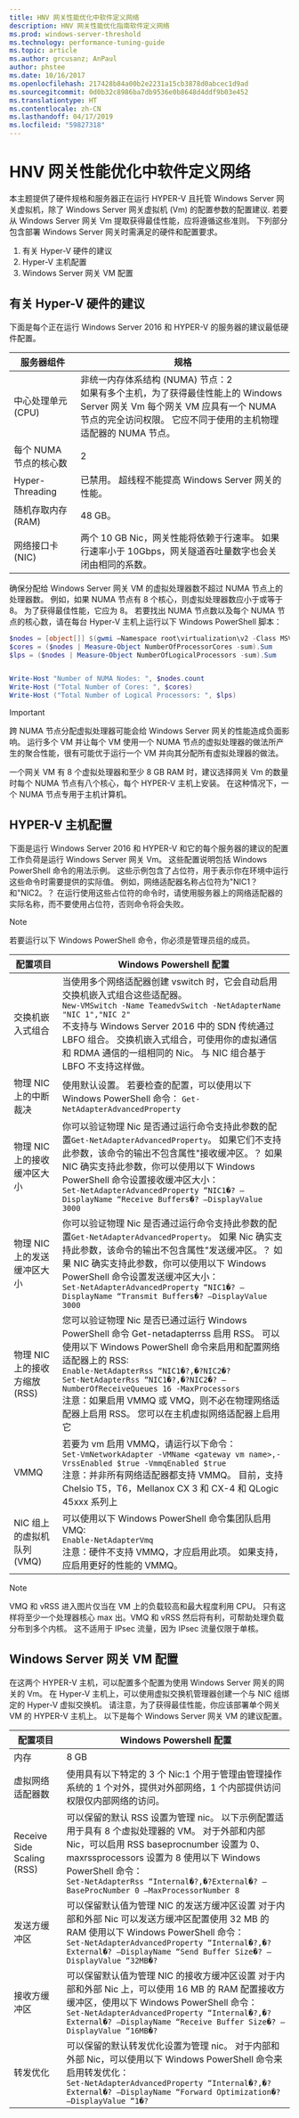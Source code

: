 ```yaml
---
title: HNV 网关性能优化中软件定义网络
description: HNV 网关性能优化指南软件定义网络
ms.prod: windows-server-threshold
ms.technology: performance-tuning-guide
ms.topic: article
ms.author: grcusanz; AnPaul
author: phstee
ms.date: 10/16/2017
ms.openlocfilehash: 217428b84a00b2e2231a15cb3878d0abcec1d9ad
ms.sourcegitcommit: 0d0b32c8986ba7db9536e0b8648d4ddf9b03e452
ms.translationtype: HT
ms.contentlocale: zh-CN
ms.lasthandoff: 04/17/2019
ms.locfileid: "59827318"
---
```

# <a name="hnv-gateway-performance-tuning-in-software-defined-networks"></a>HNV 网关性能优化中软件定义网络

本主题提供了硬件规格和服务器正在运行 HYPER-V 且托管 Windows Server 网关虚拟机，除了 Windows Server 网关虚拟机 (Vm) 的配置参数的配置建议. 若要从 Windows Server 网关 Vm 提取获得最佳性能，应将遵循这些准则。
下列部分包含部署 Windows Server 网关时需满足的硬件和配置要求。
1. 有关 Hyper-V 硬件的建议
2. Hyper-V 主机配置
3. Windows Server 网关 VM 配置

## <a name="hyper-v-hardware-recommendations"></a>有关 Hyper-V 硬件的建议

下面是每个正在运行 Windows Server 2016 和 HYPER-V 的服务器的建议最低硬件配置。

| 服务器组件               | 规格                                                                                                                                                                                                                                                                   |
|--------------------------------|---------------------------------------------------------------------------------------------------------------------------------------------------------------------------------------------------------------------------------------------------------------------------------|
| 中心处理单元 (CPU)  | 非统一内存体系结构 (NUMA) 节点：2 <br> 如果有多个主机，为了获得最佳性能上的 Windows Server 网关 Vm 每个网关 VM 应具有一个 NUMA 节点的完全访问权限。 它应不同于使用的主机物理适配器的 NUMA 节点。 |
| 每个 NUMA 节点的核心数            | 2                                                                                                                                                                                                                                                                               |
| Hyper-Threading                | 已禁用。 超线程不能提高 Windows Server 网关的性能。                                                                                                                                                                                           |
| 随机存取内存 (RAM)     | 48 GB。                                                                                                                                                                                                                                                                           |
| 网络接口卡 (NIC) | 两个 10 GB Nic，网关性能将依赖于行速率。 如果行速率小于 10Gbps，网关隧道吞吐量数字也会关闭由相同的系数。                                                                                          |

确保分配给 Windows Server 网关 VM 的虚拟处理器数不超过 NUMA 节点上的处理器数。 例如，如果 NUMA 节点有 8 个核心，则虚拟处理器数应小于或等于 8。 为了获得最佳性能，它应为 8。 若要找出 NUMA 节点数以及每个 NUMA 节点的核心数，请在每台 Hyper-V 主机上运行以下 Windows PowerShell 脚本：

```PowerShell
$nodes = [object[]] $(gwmi –Namespace root\virtualization\v2 -Class MSVM_NumaNode)
$cores = ($nodes | Measure-Object NumberOfProcessorCores -sum).Sum
$lps = ($nodes | Measure-Object NumberOfLogicalProcessors -sum).Sum


Write-Host "Number of NUMA Nodes: ", $nodes.count
Write-Host ("Total Number of Cores: ", $cores)
Write-Host ("Total Number of Logical Processors: ", $lps)
```

>[!Important]
> 跨 NUMA 节点分配虚拟处理器可能会给 Windows Server 网关的性能造成负面影响。 运行多个 VM 并让每个 VM 使用一个 NUMA 节点的虚拟处理器的做法所产生的聚合性能，很有可能优于运行一个 VM 并向其分配所有虚拟处理器的做法。

一个网关 VM 有 8 个虚拟处理器和至少 8 GB RAM 时，建议选择网关 Vm 的数量时每个 NUMA 节点有八个核心，每个 HYPER-V 主机上安装。 在这种情况下，一个 NUMA 节点专用于主机计算机。

## <a name="hyper-v-host-configuration"></a>HYPER-V 主机配置

下面是运行 Windows Server 2016 和 HYPER-V 和它的每个服务器的建议的配置工作负荷是运行 Windows Server 网关 Vm。 这些配置说明包括 Windows PowerShell 命令的用法示例。 这些示例包含了占位符，用于表示你在环境中运行这些命令时需要提供的实际值。 例如，网络适配器名称占位符为"NIC1？ 和"NIC2。？ 在运行使用这些占位符的命令时，请使用服务器上的网络适配器的实际名称，而不要使用占位符，否则命令将会失败。

>[!Note]
> 若要运行以下 Windows PowerShell 命令，你必须是管理员组的成员。

| 配置项目                          | Windows Powershell 配置                                                                                                                                                                                                                                                                                                                                                                                                                                                                          |
|---------------------------------------------|-----------------------------------------------------------------------------------------------------------------------------------------------------------------------------------------------------------------------------------------------------------------------------------------------------------------------------------------------------------------------------------------------------------------------------------------------------------------------------------------------------------|
| 交换机嵌入式组合                     | 当使用多个网络适配器创建 vswitch 时，它会自动启用交换机嵌入式组合这些适配器。 <br> ```New-VMSwitch -Name TeamedvSwitch -NetAdapterName "NIC 1","NIC 2"``` <br> 不支持与 Windows Server 2016 中的 SDN 传统通过 LBFO 组合。 交换机嵌入式组合，可使用你的虚拟通信和 RDMA 通信的一组相同的 Nic。 与 NIC 组合基于 LBFO 不支持这样做。                                                        |
| 物理 NIC 上的中断裁决       | 使用默认设置。 若要检查的配置，可以使用以下 Windows PowerShell 命令： ```Get-NetAdapterAdvancedProperty```                                                                                                                                                                                                                                                                                                                                                                    |
| 物理 NIC 上的接收缓冲区大小       | 你可以验证物理 Nic 是否通过运行命令支持此参数的配置```Get-NetAdapterAdvancedProperty```。 如果它们不支持此参数，该命令的输出不包含属性"接收缓冲区。？ 如果 NIC 确实支持此参数，你可以使用以下 Windows PowerShell 命令设置接收缓冲区大小： <br>```Set-NetAdapterAdvancedProperty “NIC1�? –DisplayName “Receive Buffers�? –DisplayValue 3000``` <br>                          |
| 物理 NIC 上的发送缓冲区大小          | 你可以验证物理 Nic 是否通过运行命令支持此参数的配置```Get-NetAdapterAdvancedProperty```。 如果 Nic 确实支持此参数，该命令的输出不包含属性"发送缓冲区。？ 如果 NIC 确实支持此参数，你可以使用以下 Windows PowerShell 命令设置发送缓冲区大小： <br> ```Set-NetAdapterAdvancedProperty “NIC1�? –DisplayName “Transmit Buffers�? –DisplayValue 3000``` <br>                           |
| 物理 NIC 上的接收方缩放 (RSS) | 您可以验证物理 Nic 是否已通过运行 Windows PowerShell 命令 Get-netadapterrss 启用 RSS。 可以使用以下 Windows PowerShell 命令来启用和配置网络适配器上的 RSS: <br> ```Enable-NetAdapterRss “NIC1�?,�?NIC2�?```<br> ```Set-NetAdapterRss “NIC1�?,�?NIC2�? –NumberOfReceiveQueues 16 -MaxProcessors``` <br> 注意：如果启用 VMMQ 或 VMQ，则不必在物理网络适配器上启用 RSS。 您可以在主机虚拟网络适配器上启用它 |
| VMMQ                                        | 若要为 vm 启用 VMMQ，请运行以下命令： <br> ```Set-VmNetworkAdapter -VMName <gateway vm name>,-VrssEnabled $true -VmmqEnabled $true``` <br> 注意：并非所有网络适配器都支持 VMMQ。 目前，支持 Chelsio T5，T6，Mellanox CX 3 和 CX-4 和 QLogic 45xxx 系列上                                                                                                                                                                                                                                      |
| NIC 组上的虚拟机队列 (VMQ) | 可以使用以下 Windows PowerShell 命令集团队启用 VMQ: <br>```Enable-NetAdapterVmq``` <br> 注意：硬件不支持 VMMQ，才应启用此项。 如果支持，应启用更好的性能的 VMMQ。                                                                                                                                                                                                                                                               |
>[!Note]
> VMQ 和 vRSS 进入图片仅当在 VM 上的负载较高和最大程度利用 CPU。 只有这样将至少一个处理器核心 max 出。VMQ 和 vRSS 然后将有利，可帮助处理负载分布到多个内核。 这不适用于 IPsec 流量，因为 IPsec 流量仅限于单核。

## <a name="windows-server-gateway-vm-configuration"></a>Windows Server 网关 VM 配置

在这两个 HYPER-V 主机，可以配置多个配置为使用 Windows Server 网关的网关的 Vm。 在 Hyper-V 主机上，可以使用虚拟交换机管理器创建一个与 NIC 组绑定的 Hyper-V 虚拟交换机。 请注意，为了获得最佳性能，你应该部署单个网关 VM 的 HYPER-V 主机上。
以下是每个 Windows Server 网关 VM 的建议配置。

| 配置项目                 | Windows Powershell 配置                                                                                                                                                                                                                                                                                                                                                               |
|------------------------------------|------------------------------------------------------------------------------------------------------------------------------------------------------------------------------------------------------------------------------------------------------------------------------------------------------------------------------------------------------------------------------------------------|
| 内存                             | 8 GB                                                                                                                                                                                                                                                                                                                                                                                           |
| 虚拟网络适配器数 | 使用具有以下特定的 3 个 Nic:1 个用于管理由管理操作系统的 1 个对外，提供对外部网络，1 个内部提供访问权限仅内部网络的访问。                                                                                                                                                            |
| Receive Side Scaling (RSS)         | 可以保留的默认 RSS 设置为管理 nic。 以下示例配置适用于具有 8 个虚拟处理器的 VM。 对于外部和内部 Nic，可以启用 RSS baseprocnumber 设置为 0、maxrssprocessors 设置为 8 使用以下 Windows PowerShell 命令： <br> ```Set-NetAdapterRss “Internal�?,�?External�? –BaseProcNumber 0 –MaxProcessorNumber 8``` <br> |
| 发送方缓冲区                   | 可以保留默认值为管理 NIC 的发送方缓冲区设置 对于内部和外部 Nic 可以发送方缓冲区配置使用 32 MB 的 RAM 使用以下 Windows PowerShell 命令： <br> ```Set-NetAdapterAdvancedProperty “Internal�?,�?External�? –DisplayName “Send Buffer Size�? –DisplayValue “32MB�?``` <br>                                                       |
| 接收方缓冲区                | 可以保留默认值为管理 NIC 的接收方缓冲区设置 对于内部和外部 Nic 上，可以使用 16 MB 的 RAM 配置接收方缓冲区，使用以下 Windows PowerShell 命令： <br> ```Set-NetAdapterAdvancedProperty “Internal�?,�?External�? –DisplayName “Receive Buffer Size�? –DisplayValue “16MB�?``` <br>                                            |
| 转发优化               | 可以保留的默认转发优化设置为管理 nic。 对于内部和外部 Nic，可以使用以下 Windows PowerShell 命令来启用转发优化： <br> ```Set-NetAdapterAdvancedProperty “Internal�?,�?External�? –DisplayName “Forward Optimization�? –DisplayValue “1�?``` <br>                                                                      |
